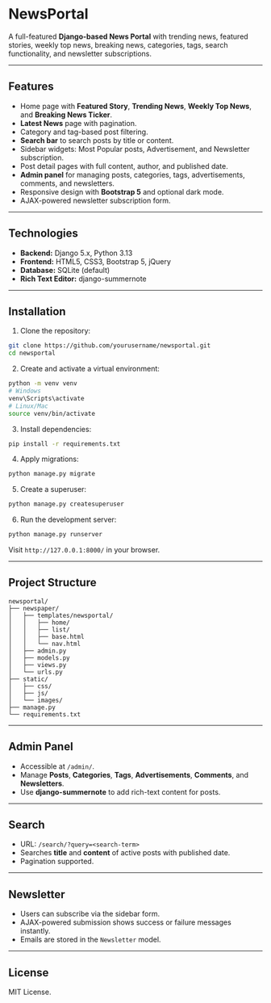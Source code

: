 
# NewsPortal

A full-featured **Django-based News Portal** with trending news, featured stories, weekly top news, breaking news, categories, tags, search functionality, and newsletter subscriptions.

---

## Features

* Home page with **Featured Story**, **Trending News**, **Weekly Top News**, and **Breaking News Ticker**.
* **Latest News** page with pagination.
* Category and tag-based post filtering.
* **Search bar** to search posts by title or content.
* Sidebar widgets: Most Popular posts, Advertisement, and Newsletter subscription.
* Post detail pages with full content, author, and published date.
* **Admin panel** for managing posts, categories, tags, advertisements, comments, and newsletters.
* Responsive design with **Bootstrap 5** and optional dark mode.
* AJAX-powered newsletter subscription form.

---

## Technologies

* **Backend:** Django 5.x, Python 3.13
* **Frontend:** HTML5, CSS3, Bootstrap 5, jQuery
* **Database:** SQLite (default)
* **Rich Text Editor:** django-summernote

---

## Installation

1. Clone the repository:

```bash
git clone https://github.com/yourusername/newsportal.git
cd newsportal
```

2. Create and activate a virtual environment:

```bash
python -m venv venv
# Windows
venv\Scripts\activate
# Linux/Mac
source venv/bin/activate
```

3. Install dependencies:

```bash
pip install -r requirements.txt
```

4. Apply migrations:

```bash
python manage.py migrate
```

5. Create a superuser:

```bash
python manage.py createsuperuser
```

6. Run the development server:

```bash
python manage.py runserver
```

Visit `http://127.0.0.1:8000/` in your browser.

---

## Project Structure

```
newsportal/
├── newspaper/
│   ├── templates/newsportal/
│   │   ├── home/
│   │   ├── list/
│   │   ├── base.html
│   │   └── nav.html
│   ├── admin.py
│   ├── models.py
│   ├── views.py
│   └── urls.py
├── static/
│   ├── css/
│   ├── js/
│   └── images/
├── manage.py
└── requirements.txt
```

---

## Admin Panel

* Accessible at `/admin/`.
* Manage **Posts**, **Categories**, **Tags**, **Advertisements**, **Comments**, and **Newsletters**.
* Use **django-summernote** to add rich-text content for posts.

---

## Search

* URL: `/search/?query=<search-term>`
* Searches **title** and **content** of active posts with published date.
* Pagination supported.

---

## Newsletter

* Users can subscribe via the sidebar form.
* AJAX-powered submission shows success or failure messages instantly.
* Emails are stored in the `Newsletter` model.

---

## License

MIT License.

